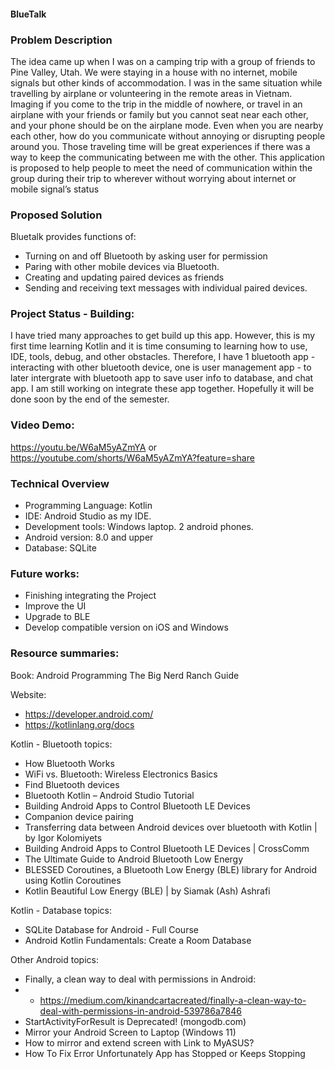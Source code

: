 #### BlueTalk

### Problem Description

The idea came up when I was on a camping trip with a group of friends to Pine Valley, Utah. We were staying in a house with no internet, mobile signals but other kinds of accommodation. I was in the same situation while travelling by airplane or volunteering in the remote areas in Vietnam. Imaging if you come to the trip in the middle of nowhere, or travel in an airplane with your friends or family but you cannot seat near each other, and your phone should be on the airplane mode. Even when you are nearby each other, how do you communicate without annoying or disrupting people around you. Those traveling time will be great experiences if there was a way to keep the communicating between me with the other. This application is proposed to help people to meet the need of communication within the group during their trip to wherever without worrying about internet or mobile signal’s status

### Proposed Solution
Bluetalk provides functions of:
- Turning on and off Bluetooth by asking user for permission
- Paring with other mobile devices via Bluetooth.
- Creating and updating paired devices as friends
- Sending and receiving text messages with individual paired devices.

### Project Status - Building:
I have tried many approaches to get build up this app. However, this is my first time learning Kotlin and it is time consuming to learning how to use, IDE, tools, debug, and other obstacles. Therefore, I have 1 bluetooth app - interacting with other bluetooth device, one is user management app - to later intergrate with bluetooth app to save user info to database, and chat app. I am still working on integrate these app together. Hopefully it will be done soon by the end of the semester.

### Video Demo:
https://youtu.be/W6aM5yAZmYA
or https://youtube.com/shorts/W6aM5yAZmYA?feature=share

### Technical Overview

- Programming Language: Kotlin
- IDE: Android Studio as my IDE. 
- Development tools: Windows laptop. 2 android phones.
- Android version: 8.0 and upper
- Database: SQLite

### Future works: 
- Finishing integrating the Project
- Improve the UI
- Upgrade to BLE
- Develop compatible version on iOS and Windows

### Resource summaries:
Book: Android Programming The Big Nerd Ranch Guide

Website: 
- https://developer.android.com/
- https://kotlinlang.org/docs

Kotlin - Bluetooth topics:
- How Bluetooth Works  
- WiFi vs. Bluetooth: Wireless Electronics Basics  
- Find Bluetooth devices
- Bluetooth Kotlin – Android Studio Tutorial
- Building Android Apps to Control Bluetooth LE Devices
- Companion device pairing 
- Transferring data between Android devices over bluetooth with Kotlin | by Igor Kolomiyets  
- Building Android Apps to Control Bluetooth LE Devices | CrossComm
- The Ultimate Guide to Android Bluetooth Low Energy 
- BLESSED Coroutines, a Bluetooth Low Energy (BLE) library for Android using Kotlin Coroutines
- Kotlin Beautiful Low Energy (BLE) | by Siamak (Ash) Ashrafi 

Kotlin - Database topics:
- SQLite Database for Android - Full Course
- Android Kotlin Fundamentals: Create a Room Database

Other Android topics: 
- Finally, a clean way to deal with permissions in Android:
- - https://medium.com/kinandcartacreated/finally-a-clean-way-to-deal-with-permissions-in-android-539786a7846
- StartActivityForResult is Deprecated! (mongodb.com)
- Mirror your Android Screen to Laptop (Windows 11)
- How to mirror and extend screen with Link to MyASUS? 
- How To Fix Error Unfortunately App has Stopped or Keeps Stopping 
